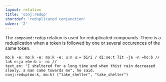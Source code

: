 ```yaml
---
layout: relation
title: 'conj:redup'
shortdef: 'reduplicated conjunction'
udver: '2'
---
```


The `compound:redup` relation is used for reduplicated compounds. There is a reduplication when a token is followed by one or several occurences of the same token. 

~~~ sdparse
moːk -eː moːk -eː moːk -eː uːn uː= biri / diːseːt ʔit -ja -n =hoːb // tak eːja =heːb i- ni //
text_en: "I sheltered for a long time and when thist rain decreased slowly, a man came towards me", he said.
conj:redup(moːk, moːk) ("take_shelter", "take_shelter")
~~~

<!-- Interlanguage links updated Po 11. listopadu 2024, 20:10:41 CET -->
